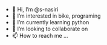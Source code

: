 - 👋 Hi, I’m @s-nasiri
- 👀 I’m interested in bike, programing
- 🌱 I’m currently learning python
- 💞️ I’m looking to collaborate on 
- 📫 How to reach me ...

<!---
s-nasiri/s-nasiri is a ✨ special ✨ repository because its `README.md` (this file) appears on your GitHub profile.
You can click the Preview link to take a look at your changes.
--->
